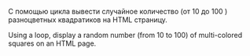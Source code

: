 С помощью цикла вывести случайное количество (от 10 до 100 ) разноцветных квадратиков на HTML страницу. 


Using a loop, display a random number (from 10 to 100) of multi-colored squares on an HTML page.
